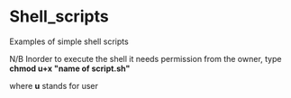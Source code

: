 # Shell_scripts
Examples of simple shell scripts

N/B Inorder to execute the shell it needs permission from the owner, type **chmod u+x "name of script.sh"**

where **u** stands for user
